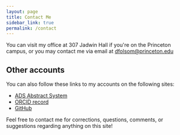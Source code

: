 ```yaml
---
layout: page
title: Contact Me
sidebar_link: true
permalink: /contact
---
```


You can visit my office at 307 Jadwin Hall if you're on the Princeton campus, or you may contact me via email at <a href='mailto:dfolsom@princeton.edu'>dfolsom@princeton.edu</a>


## Other accounts
You can also follow these links to my accounts on the following sites:
 * [ADS Abstract System](https://ui.adsabs.harvard.edu/search/q=orcid%3A0000-0002-1544-1381&sort=date+desc)
 * [ORCID record](https://orcid.org/0000-0002-1544-1381)
 * [GitHub](https://github.com/folsomde)

<div class = "message">Feel free to contact me for corrections, questions, comments, or suggestions regarding anything on this site!</div>
